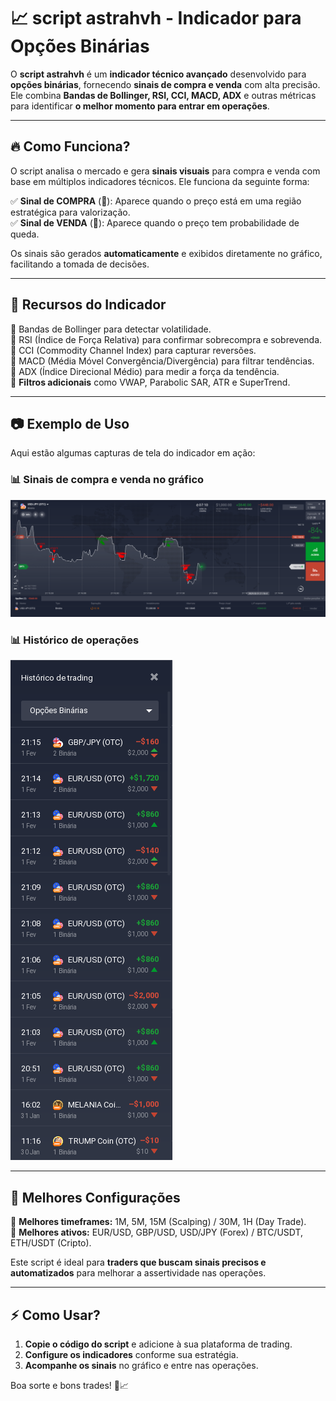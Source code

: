 # 📈 script astrahvh - Indicador para Opções Binárias

O **script astrahvh** é um **indicador técnico avançado** desenvolvido para **opções binárias**, fornecendo **sinais de compra e venda** com alta precisão. Ele combina **Bandas de Bollinger, RSI, CCI, MACD, ADX** e outras métricas para identificar **o melhor momento para entrar em operações**.

---

## 🔥 **Como Funciona?**
O script analisa o mercado e gera **sinais visuais** para compra e venda com base em múltiplos indicadores técnicos. Ele funciona da seguinte forma:

✅ **Sinal de COMPRA** (🔼): Aparece quando o preço está em uma região estratégica para valorização.  
✅ **Sinal de VENDA** (🔽): Aparece quando o preço tem probabilidade de queda.  

Os sinais são gerados **automaticamente** e exibidos diretamente no gráfico, facilitando a tomada de decisões.

---

## 📌 **Recursos do Indicador**
🔹 Bandas de Bollinger para detectar volatilidade.  
🔹 RSI (Índice de Força Relativa) para confirmar sobrecompra e sobrevenda.  
🔹 CCI (Commodity Channel Index) para capturar reversões.  
🔹 MACD (Média Móvel Convergência/Divergência) para filtrar tendências.  
🔹 ADX (Índice Direcional Médio) para medir a força da tendência.  
🔹 **Filtros adicionais** como VWAP, Parabolic SAR, ATR e SuperTrend.  

---

## 📷 **Exemplo de Uso**
Aqui estão algumas capturas de tela do indicador em ação:

### 📊 **Sinais de compra e venda no gráfico**
![Sinais de Trading](image1.png)

### 📊 **Histórico de operações**
![Histórico de Operações](image2.png)

---

## 🚀 **Melhores Configurações**
🔹 **Melhores timeframes:** 1M, 5M, 15M (Scalping) / 30M, 1H (Day Trade).  
🔹 **Melhores ativos:** EUR/USD, GBP/USD, USD/JPY (Forex) / BTC/USDT, ETH/USDT (Cripto).  

Este script é ideal para **traders que buscam sinais precisos e automatizados** para melhorar a assertividade nas operações.

---

## ⚡ **Como Usar?**
1. **Copie o código do script** e adicione à sua plataforma de trading.  
2. **Configure os indicadores** conforme sua estratégia.  
3. **Acompanhe os sinais** no gráfico e entre nas operações.  

Boa sorte e bons trades! 🚀📈
